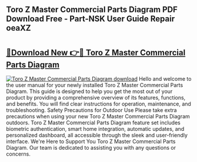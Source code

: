 ## Toro Z Master Commercial Parts Diagram PDF Download Free - Part-NSK User Guide Repair oeaXZ

# <h2><a href="http://dfsol71.blite.top/?on=Toro+Z+Master+Commercial+Parts+Diagram">🔗Download New 👉🔴 Toro Z Master Commercial Parts Diagram</a></h2>

[![Toro Z Master Commercial Parts Diagram download](https://i.imgur.com/lujVjoI.png)](http://dfsol71.blite.top/?on=Toro+Z+Master+Commercial+Parts+Diagram)
Hello and welcome to the user manual for your newly installed Toro Z Master Commercial Parts Diagram. This guide is designed to help you get the most out of your product by providing a comprehensive overview of its features, functions, and benefits. You will find clear instructions for operation, maintenance, and troubleshooting. Safety Precautions for Outdoor Use Please take extra precautions when using your new Toro Z Master Commercial Parts Diagram outdoors. Toro Z Master Commercial Parts Diagram feature set includes biometric authentication, smart home integration, automatic updates, and personalized dashboard, all accessible through the sleek and user-friendly interface. We're Here to Support You Toro Z Master Commercial Parts Diagram. Our team is dedicated to assisting you with any questions or concerns.
